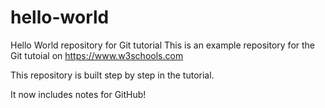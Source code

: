 # hello-world
Hello World repository for Git tutorial
This is an example repository for the Git tutoial on https://www.w3schools.com

This repository is built step by step in the tutorial.

It now includes notes for GitHub!
